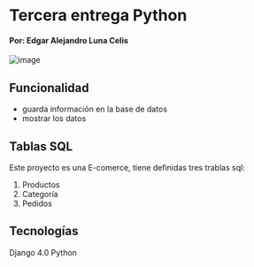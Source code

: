 # Tercera entrega Python

#### Por: Edgar Alejandro Luna Celis

![image](https://github.com/Alej0ArtTech/Python_e_commerce/assets/139415517/46981d26-83a8-4b79-85ec-83f02cba7ecb)

## Funcionalidad
+ guarda información en la base de datos
+ mostrar los datos

## Tablas SQL
Este proyecto es una E-comerce, tiene definidas tres trablas sql:

1. Productos
2. Categoría
3. Pedidos

## Tecnologías
Django 4.0
Python
